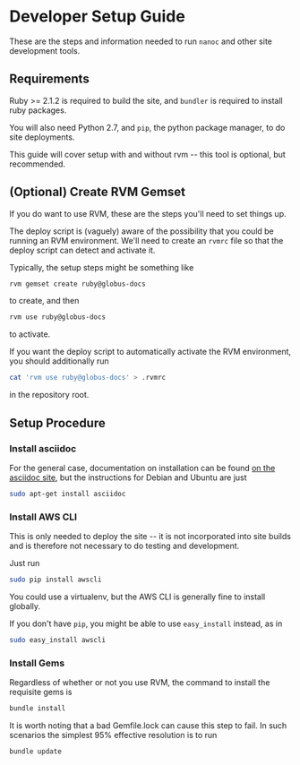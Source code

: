 # Developer Setup Guide

These are the steps and information needed to run `nanoc` and other site
development tools.

## Requirements

Ruby >= 2.1.2 is required to build the site, and `bundler` is required to
install ruby packages.

You will also need Python 2.7, and `pip`, the python package manager, to do site
deployments.

This guide will cover setup with and without rvm -- this tool is optional, but
recommended.

## (Optional) Create RVM Gemset

If you do want to use RVM, these are the steps you'll need to set things up.

The deploy script is (vaguely) aware of the possibility that you could be
running an RVM environment.
We'll need to create an `rvmrc` file so that the deploy script can detect and
activate it.

Typically, the setup steps might be something like

```sh
rvm gemset create ruby@globus-docs
```

to create, and then

```sh
rvm use ruby@globus-docs
```

to activate.

If you want the deploy script to automatically activate the RVM environment,
you should additionally run

```sh
cat 'rvm use ruby@globus-docs' > .rvmrc
```

in the repository root.

## Setup Procedure

### Install asciidoc

For the general case, documentation on installation can be found
[on the asciidoc site](http://www.methods.co.nz/asciidoc/INSTALL.html), but the
instructions for Debian and Ubuntu are just

```sh
sudo apt-get install asciidoc
```

### Install AWS CLI

This is only needed to deploy the site -- it is not incorporated into site
builds and is therefore not necessary to do testing and development.

Just run

```sh
sudo pip install awscli
```

You could use a virtualenv, but the AWS CLI is generally fine to install
globally.

If you don't have `pip`, you might be able to use `easy_install` instead, as in

```sh
sudo easy_install awscli
```


### Install Gems

Regardless of whether or not you use RVM, the command to install the
requisite gems is

```sh
bundle install
```

It is worth noting that a bad Gemfile.lock can cause this step to fail.
In such scenarios the simplest 95% effective resolution is to run

```sh
bundle update
```
